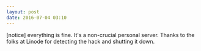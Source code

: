```yaml
---
layout: post
date: 2016-07-04 03:10
---
```

[notice] everything is fine. It's a non-crucial personal server. Thanks to the folks at Linode for detecting the hack and shutting it down. 

